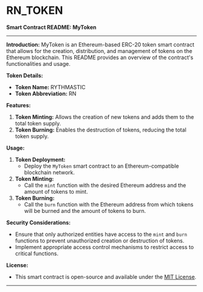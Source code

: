 # RN_TOKEN
**Smart Contract README: MyToken**

---

**Introduction:**
MyToken is an Ethereum-based ERC-20 token smart contract that allows for the creation, distribution, and management of tokens on the Ethereum blockchain. This README provides an overview of the contract's functionalities and usage.

**Token Details:**
- **Token Name:** RYTHMASTIC
- **Token Abbreviation:** RN

**Features:**
1. **Token Minting:** Allows the creation of new tokens and adds them to the total token supply.
2. **Token Burning:** Enables the destruction of tokens, reducing the total token supply.

**Usage:**
1. **Token Deployment:**
   - Deploy the `MyToken` smart contract to an Ethereum-compatible blockchain network.
2. **Token Minting:**
   - Call the `mint` function with the desired Ethereum address and the amount of tokens to mint.
3. **Token Burning:**
   - Call the `burn` function with the Ethereum address from which tokens will be burned and the amount of tokens to burn.

**Security Considerations:**
- Ensure that only authorized entities have access to the `mint` and `burn` functions to prevent unauthorized creation or destruction of tokens.
- Implement appropriate access control mechanisms to restrict access to critical functions.

**License:**
- This smart contract is open-source and available under the [MIT License](https://opensource.org/licenses/MIT).

---

